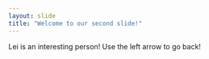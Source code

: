 ```yaml
---
layout: slide
title: "Welcome to our second slide!"
---
```

Lei is an interesting person!
Use the left arrow to go back!